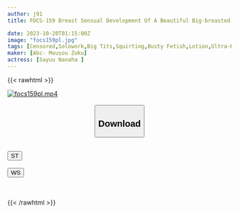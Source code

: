 ```yaml
---
author: j91
title: FOCS-159 Breast Sensual Development Of A Beautiful Big-breasted G-cup Beautiful Girl. Her Sensitive Breasts Are Sorely Tortured, And Her Legs And Hips Are Shaking And She Climaxes With Just Her Breasts! Sayu Nanaha

date: 2023-10-20T01:15:00Z
image: "focs159pl.jpg"
tags: [Censored,Solowork,Big Tits,Squirting,Busty Fetish,Lotion,Ultra-Huge Tits	]
maker: [Abc- Mousou Zoku]
actress: [Sayuu Nanaha ]
---
```



{{< rawhtml >}}

<div class="video" data-videoid="aVaKv7JDw8hx7pW">
    <a href="javascript:;">
        <img src="https://my.j91.asia/posts/focs159pl/focs159pl.jpg" width="WIDTH" height="HEIGHT" alt="focs159pl.mp4" loading="lazy">
    </a>
</div>

<script type="text/javascript" src="https://j91.asia/asset/on-demand-st.js"></script>

<br>
  <link rel="stylesheet" href="https://j91.asia/asset/bs5.css">
  
  <center>
  <button class="btn btn-primary" type="button" data-bs-toggle="collapse" data-bs-target=".multi-collapse" aria-expanded="false" aria-controls="multiCollapseExample1 multiCollapseExample2"><h2>Download</h2></button></center>
</p>
<div class="row">
  <div class="col">
    <div class="collapse multi-collapse" id="multiCollapseExample1">
      <div class="card card-body">
	      	      <br>
<div class="buttons">  
<a href="https://streamtape.to/v/aVaKv7JDw8hx7pW"><button class="btn-hover color-3"><i class="fa fa-download"></i> ST</button></a></div>
    </div>
  </div>
</div>
  <div class="col">
    <div class="collapse multi-collapse" id="multiCollapseExample2">
      <div class="card card-body">
	      <br>
<div class="buttons">
    <a href="https://wolfstream.tv/9xkt5okft50b"><button class="btn-hover color-9"><i class="fa fa-download"></i> WS</button></a></div>
<br><br>
      </div>
    </div>
  </div>
</div>

{{< /rawhtml >}}
